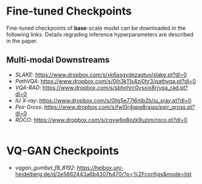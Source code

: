 # Fine-tuned Checkpoints

Fine-tuned checkpoints of **base**-scale model can be downloaded in the following links. Details regrading inference hyperparameters are described in the paper.

## Multi-modal Downstreams
-   _SLAKE_:  https://www.dropbox.com/s/xk6asgvdezaqtuy/slake.pt?dl=0
-   _PathVQA_:  https://www.dropbox.com/s/0jh3k11s4zj0hr3/pathvqa.pt?dl=0
-   _VQA-RAD_:  https://www.dropbox.com/s/sbhohrc0vsxio8r/vqa_rad.pt?dl=0
-   _IU X-ray_:  https://www.dropbox.com/s/0llg5e77l6nlb2b/iu_xray.pt?dl=0
-   _Peir Gross_:  https://www.dropbox.com/s/fwl0r4qpe8rajas/peir_gross.pt?dl=0
-   _ROCO_:  https://www.dropbox.com/s/cgvw6q8ozk9uzim/roco.pt?dl=0
<br></br>

# VQ-GAN Checkpoints
-  _vqgan_gumbel_f8_8192_:  https://heibox.uni-heidelberg.de/d/2e5662443a6b4307b470/?p=%2Fconfigs&mode=list